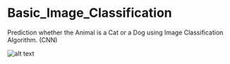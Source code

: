 # Basic_Image_Classification
Prediction whether the Animal is a Cat or a Dog using Image Classification Algorithm. (CNN)




![alt text](https://miro.medium.com/max/1400/1*biZq-ihFzq1I6Ssjz7UtdA.jpeg)
